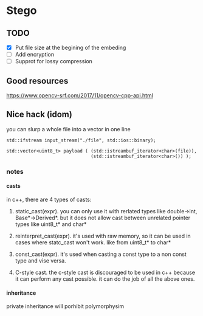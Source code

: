 # Stego

## TODO
  * [x] Put file size at the begining of the embeding
  * [ ] Add encryption
  * [ ] Supprot for lossy compression

## Good resources

https://www.opencv-srf.com/2017/11/opencv-cpp-api.html

## Nice hack (idom)

you can slurp a whole file into a vector in one line

```language: c++ 
std::ifstream input_stream("./file", std::ios::binary);

std::vector<uint8_t> payload ( (std::istreambuf_iterator<char>(file)), 
	                           (std::istreambuf_iterator<char>()) );
```


### notes 

#### casts
 in c++, there are 4 types of casts:
 1. static_cast<type>(expr). you can only use it with rerlated types
 like double->int, Base*->Derived*. but it does not allow cast between
 unrelated pointer types like uint8_t* and char*

 2. reinterpret_cast<type>(expr). it's used with raw memory, so it can 
 be used in cases where statc_cast won't work.
 like from uint8_t* to char*
 
 3. const_cast<type>(expr). it's used when casting a const type to a non
 const type and vise versa.
 
 4. C-style cast. the c-style cast is discouraged to be used in c++ because
 it can perform any cast possible. it can do the job of all the above ones.


#### inheritance

private inheritance will porhibit polymorphysim
